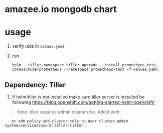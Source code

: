 # amazee.io mongodb chart

# usage

1. verify uids in `values.yaml`
1. run

       helm --tiller-namespace tiller upgrade --install prometheus-test coreos/kube-prometheus --namespace prometheus-test -f values.yaml

## Dependency: Tiller

1. If helm/tiller is not installed make sure tiller server is installed by following https://blog.openshift.com/getting-started-helm-openshift/

> Note: tiller requires admin cluster role. Add it with:

       oc adm policy add-cluster-role-to-user cluster-admin system:serviceaccount:tiller:tiller
